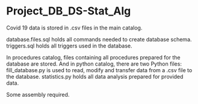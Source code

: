 # Project_DB_DS-Stat_Alg

Covid 19 data is stored in .csv files in the main catalog.

database.files.sql holds all commands needed to create database schema.
triggers.sql holds all triggers used in the database.

In procedures catalog, files containing all procedures prepared for the database are stored.
And in python catalog, there are two Python files:
	fill_database.py is used to read, modify and transfer data from a .csv file to the database.
	statistics.py holds all data analysis prepared for provided data.
	
Some assembly required.
